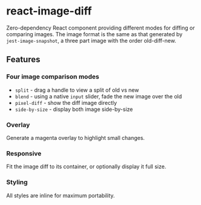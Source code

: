 # react-image-diff

Zero-dependency React component providing different modes for diffing or comparing images. The image format is the same as that generated by `jest-image-snapshot`, a three part image with the order old-diff-new.

## Features

### Four image comparison modes

- `split` - drag a handle to view a split of old vs new
- `blend` - using a native `input` slider, fade the new image over the old
- `pixel-diff` - show the diff image directly
- `side-by-size` - display both image side-by-size

### Overlay

Generate a magenta overlay to highlight small changes.

### Responsive

Fit the image diff to its container, or optionally display it full size.

### Styling

All styles are inline for maximum portability.
